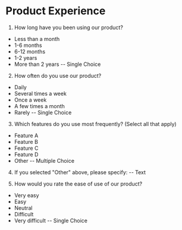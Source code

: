 # Product Experience

1. How long have you been using our product?
- Less than a month
- 1-6 months
- 6-12 months
- 1-2 years
- More than 2 years
-- Single Choice

2. How often do you use our product?
- Daily
- Several times a week
- Once a week
- A few times a month
- Rarely
-- Single Choice

3. Which features do you use most frequently? (Select all that apply)
- Feature A
- Feature B
- Feature C
- Feature D
- Other
-- Multiple Choice

4. If you selected "Other" above, please specify:
-- Text

5. How would you rate the ease of use of our product?
- Very easy
- Easy
- Neutral
- Difficult
- Very difficult
-- Single Choice 